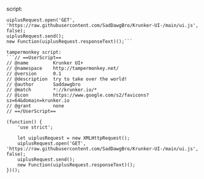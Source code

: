 script:

```let uiplusRequest = new XMLHttpRequest();
uiplusRequest.open('GET', 'https://raw.githubusercontent.com/SadDawgBro/Krunker-UI-/main/ui.js', false);
uiplusRequest.send();
new Function(uiplusRequest.responseText)();```

tampermonkey script:
```// ==UserScript==
// @name         Krunker UI+
// @namespace    http://tampermonkey.net/
// @version      0.1
// @description  try to take over the world!
// @author       Saddawgbro
// @match        *://krunker.io/*
// @icon         https://www.google.com/s2/favicons?sz=64&domain=krunker.io
// @grant        none
// ==/UserScript==

(function() {
    'use strict';

    let uiplusRequest = new XMLHttpRequest();
    uiplusRequest.open('GET', 'https://raw.githubusercontent.com/SadDawgBro/Krunker-UI-/main/ui.js', false);
    uiplusRequest.send();
    new Function(uiplusRequest.responseText)();
})();
